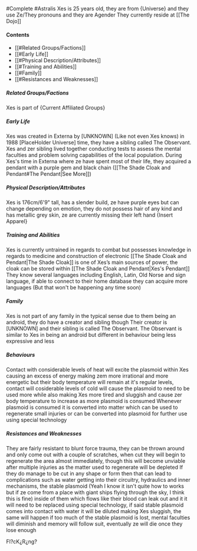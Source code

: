 #Complete #Astralis
Xes is 25 years old, they are from {Universe} and they use Ze/They pronouns and they are Agender
They currently reside at [[The Dojo]]
#### Contents
- [[#Related Groups/Factions]]
- [[#Early Life]]
- [[#Physical Description/Attributes]]
- [[#Training and Abilities]]
- [[#Family]]
- [[#Resistances and Weaknesses]]
##### Related Groups/Factions
Xes is part of {Current Affiliated Groups}
##### Early Life
Xes was created in Externa by [UNKNOWN] (Like not even Xes knows) in 1988 [PlaceHolder Universe] time, they have a sibling called The Observant. Xes and zer sibling lived together conducting tests to assess the mental faculties and problem solving capabilities of the local population. During Xes's time in Externa where ze have spent most of their life, they acquired a pendant with a purple gem and black chain ([[The Shade Cloak and Pendant#The Pendant|See More]])
##### Physical Description/Attributes
Xes is 176cm/6'9" tall, has a slender build, ze have purple eyes but can change depending on emotion, they do not possess hair of any kind and has metallic grey skin, ze are currently missing their left hand
{Insert Apparel}
##### Training and Abilities
Xes is currently untrained in regards to combat but possesses knowledge in regards to medicine and construction of electronic 
[[The Shade Cloak and Pendant|The Shade Cloak]] is one of Xes’s main sources of power, the cloak can be stored within [[The Shade Cloak and Pendant|Xes's Pendant]]
They know several languages including English, Latin, Old Norse and sign language, if able to connect to their home database they can acquire more languages (But that won't be happening any time soon)
##### Family
Xes is not part of any family in the typical sense due to them being an android, they do have a creator and sibling though 
Their creator is [UNKNOWN] and their sibling is called The Observant. The Observant is similar to Xes in being an android but different in behaviour being less expressive and less 

##### Behaviours
Contact with considerable levels of heat will excite the plasmoid within Xes causing an excess of energy making zem more irrational and more energetic but their body temperature will remain at it's regular levels, contact will cosiderable levels of cold will cause the plasmoid to need to be used more while also making Xes more tired and sluggish and cause zer body temperature to increase as more plasmoid is consumed
Whenever plasmoid is consumed it is converted into matter which can be used to regenerate small injuries or can be converted into plasmoid for further use using special technology
##### Resistances and Weaknesses
They are fairly resistant to blunt force trauma, they can be thrown around and only come out with a couple of scratches, when cut they will begin to regenerate the area almost immediately, though this will become unviable after multiple injuries as the matter used to regenerate will be depleted
If they do manage to be cut in any shape or form then that can lead to complications such as water getting into their circuitry, hydraulics and inner mechanisms, the stable plasmoid (Yeah I know it isn't quite how to works but if ze come from a place with giant ships flying through the sky, I think this is fine) inside of them which flows like their blood can leak out and it it will need to be replaced using special technology, if said stable plasmoid comes into contact with water it will be diluted making Xes sluggish, the same will happen if too much of the stable plasmoid is lost, mental faculties will diminish and memory will follow suit, eventually ze will die once they lose enough

Fl?cK¿R¿ng?